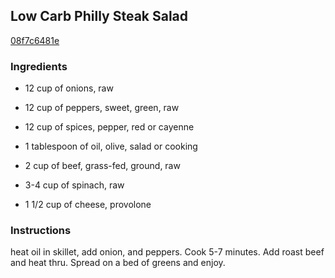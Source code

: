 ## Low Carb Philly Steak Salad

[08f7c6481e](http://www.food.com/recipe/low-carb-philly-steak-salad-104282)

### Ingredients

 - 12 cup of onions, raw

 - 12 cup of peppers, sweet, green, raw

 - 12 cup of spices, pepper, red or cayenne

 - 1 tablespoon of oil, olive, salad or cooking

 - 2 cup of beef, grass-fed, ground, raw

 - 3-4 cup of spinach, raw

 - 1 1/2 cup of cheese, provolone

### Instructions

heat oil in skillet, add onion, and peppers. Cook 5-7 minutes. Add roast beef and heat thru. Spread on a bed of greens and enjoy.